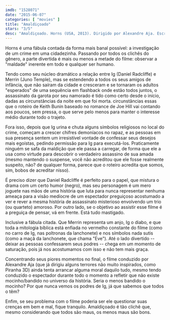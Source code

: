 ```yaml
---
imdb: "1528071"
date: "2015-06-07"
categories: [ "movies" ]
title: "Amaldiçoado"
stars: "3/5"
desc: "Amaldiçoado. Horns (USA, 2013). Dirigido por Alexandre Aja. Escrito por Keith Bunin, Joe Hill. Com Daniel Radcliffe, Max Minghella, Joe Anderson, Juno Temple, Kelli Garner, James Remar, Kathleen Quinlan, Heather Graham, David Morse."
---
```

Horns é uma fábula contada da forma mais banal possível: a investigação de um crime em uma cidadezinha. Passando por todos os clichês do gênero, a parte divertida é mais ou menos a metade do filme: observar a "maldade" inerente em todo e qualquer ser humano.

Tendo como seu núcleo dramático a relação entre Ig (Daniel Radcliffe) e Merrin (Juno Temple), mas se estendendo a todos os seus amigos de infância, que não saíram da cidade e cresceram e se tornaram os adultos "esperados" de uma sequência em flashback onde estão todos juntos, o assassinato da garota por seu namorado é tido como certo desde o início, dadas as circunstâncias da noite em que foi morta. circunstâncias essas que o roteiro de Keith Bunin baseado no romance de Joe Hill vai contando aos poucos, sem pressa, o que serve pelo menos para manter o interesse médio durante todo o trajeto.

Fora isso, depois que Ig urina e chuta alguns símbolos religiosos no local do crime, começam a crescer chifres demoníacos no rapaz, e as pessoas em sua presença sentem um irresistível vontade de confessar seus desejos mais egoístas, pedindo permissão para Ig para executá-los. Praticamente ninguém se safa da maldição que ele passa a carregar, de forma que ele a usa como virtude para descobrir o verdadeiro assassino de sua amada (mesmo mantendo o suspense, você não acreditou que ele fosse realmente suspeito, não? de qualquer forma, parece que o roteiro acredita que somos, sim, bobos de acreditar nisso).

É preciso dizer que Daniel Radcliffe é perfeito para o papel, que mistura o drama com um certo humor (negro), mas seu personagem é um mero joguete nas mãos de uma história que luta para nunca representar nenhuma ameaça para a visão medíocre de um espectador preguiçoso acostumado a ver e rever a mesma história de assassinato misterioso envolvendo um trio (ou quarteto) amoroso. Por outro lado, se o objetivo ao assistir esse filme é a preguiça de pensar, vá em frente. Está tudo mastigado.

Inclusive a fábula citada. Que Merrin representa um anjo, Ig o diabo, e que toda a mitologia bíblica está enfiada no vermelho constante do filme (como no carro de Ig, nas poltronas da lanchonete) e nos símbolos nada sutis (como a maçã da lanchonete, que chama "Eve"). Até o lado divertido -- deixar as pessoas confessarem seus podres -- chega em um momento de saturação, pois já nos acostumamos com isso e não tem mais graça.

Concentrando seus piores momentos no final, o filme conduzido por Alexandre Aja (que já dirigiu alguns terrores não muito inspirados, como Piranha 3D) ainda tenta arrancar alguma moral daquilo tudo, mesmo tendo conduzido o espectador durante todo o momento a refletir que não existe mocinho/bandido no universo da história. Seria o menos bandido o mocinho? Por que nunca vemos os podres de Ig, já que sabemos que todos o têm?

Enfim, se seu problema com o filme poderia ser ele questionar suas crenças em bem e mal, fique tranquilo. Amaldiçoado é tão clichê que, mesmo considerando que todos são maus, os menos maus são bons.
